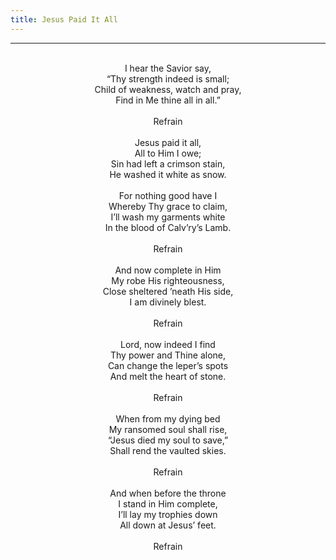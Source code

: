 ```yaml
---
title: Jesus Paid It All
---
```


---
<center>
<br/>
I hear the Savior say,<br/>
“Thy strength indeed is small;<br/>
Child of weakness, watch and pray,<br/>
Find in Me thine all in all.”<br/>
<br/>
Refrain<br/>
<br/>
Jesus paid it all,<br/>
All to Him I owe;<br/>
Sin had left a crimson stain,<br/>
He washed it white as snow.<br/>
<br/>
For nothing good have I<br/>
Whereby Thy grace to claim,<br/>
I’ll wash my garments white<br/>
In the blood of Calv’ry’s Lamb.<br/>
<br/>
Refrain<br/>
<br/>
And now complete in Him<br/>
My robe His righteousness,<br/>
Close sheltered ’neath His side,<br/>
I am divinely blest.<br/>
<br/>
Refrain<br/>
<br/>
Lord, now indeed I find<br/>
Thy power and Thine alone,<br/>
Can change the leper’s spots<br/>
And melt the heart of stone.<br/>
<br/>
Refrain<br/>
<br/>
When from my dying bed<br/>
My ransomed soul shall rise,<br/>
“Jesus died my soul to save,”<br/>
Shall rend the vaulted skies.<br/>
<br/>
Refrain<br/>
<br/>
And when before the throne<br/>
I stand in Him complete,<br/>
I’ll lay my trophies down<br/>
All down at Jesus’ feet.<br/>
<br/>
Refrain<br/>

</center>
